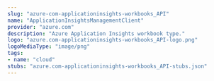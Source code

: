 ```yaml
---
slug: "azure-com-applicationinsights-workbooks_API"
name: "ApplicationInsightsManagementClient"
provider: "azure.com"
description: "Azure Application Insights workbook type."
logo: "azure.com-applicationinsights-workbooks_API-logo.png"
logoMediaType: "image/png"
tags:
- name: "cloud"
stubs: "azure.com-applicationinsights-workbooks_API-stubs.json"
---
```

